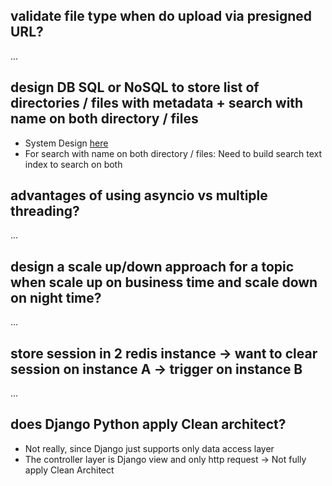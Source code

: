 ##  validate file type when do upload via presigned URL?
...

## design DB SQL or NoSQL to store list of directories / files with metadata + search with name on both directory / files
- System Design [here](../prev%20projects/1_robot_data_sync_system.md)
- For search with name on both directory / files: Need to build search text index to search on both

## advantages of using asyncio vs multiple threading?
...

## design a scale up/down approach for a topic when scale up on business time and scale down on night time?
...

## store session in 2 redis instance -> want to clear session on instance A -> trigger on instance B
...

## does Django Python apply Clean architect?

- Not really, since Django just supports only data access layer
- The controller layer is Django view and only http request -> Not fully apply Clean Architect
